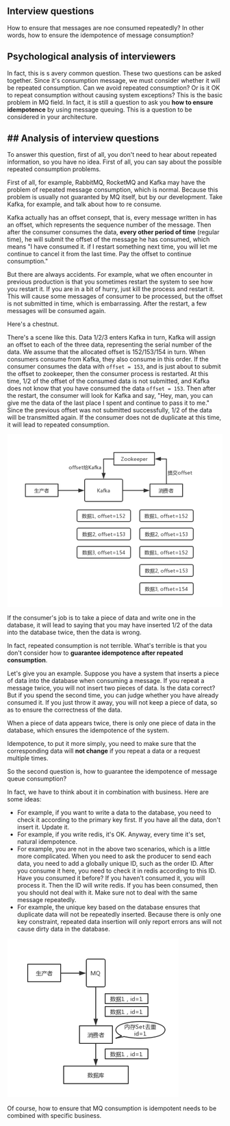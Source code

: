 ## Interview questions
How to ensure that messages are noe consumed repeatedly? In other words, how to ensure the idempotence of message consumption?

## Psychological analysis of interviewers
In fact, this is s avery common question. These two questions can be asked together. Since it's consumption message, we must consider whether it will be repeated consumption. Can we avoid repeated consumption? Or is it OK to repeat consumption without causing system exceptions? This is the basic problem in MQ field. In fact, it is still a question to ask you **how to ensure idempotence** by using message queuing. This is a question to be considered in your architecture.

## ## Analysis of interview questions
To answer this question, first of all, you don't need to hear about repeated information, so you have no idea. First of all, you can say about the possible repeated consumption problems.

First of all, for example, RabbitMQ, RocketMQ and Kafka may have the problem of repeated message consumption, which is normal. Because this problem is usually not guaranted by MQ itself, but by our development. Take Kafka, for example, and talk about how to re consume.

Kafka actually has an offset consept, that is, every message written in has an offset, which represents the sequence number of the message. Then after the consumer consumes the data, **every other period of time** (regular time), he will submit the offset of the message he has consumed, which means "I have consumed it. if I restart something next time, you will let me continue to cancel it from the last time. Pay the offset to continue consumption."

But there are always accidents. For example, what we often encounter in previous production is that you sometimes restart the system to see how you restart it. If you are in a bit of hurry, just kill the process and restart it. This will cause some messages of consumer to be processed, but the offset is not submitted in time, which is embarrassing. After the restart, a few messages will be consumed again.

Here's a chestnut.

There's a scene like this. Data 1/2/3 enters Kafka in turn, Kafka will assign an offset to each of the three data, representing the serial number of the data. We assume that the allocated offset is 152/153/154 in turn. When consumers consume from Kafka, they also consume in this order. If the consumer consumes the data with `offset = 153`, and is just about to submit the offset to zookeeper, then the consumer process is restarted. At this time, 1/2 of the offset of the consumed data is not submitted, and Kafka does not know that you have consumed the data `offset = 153`. Then after the restart, the consumer will look for Kafka and say, "Hey, man, you can give me the data of the last place I spent and continue to pass it to me." Since the previous offset was not submitted successfully, 1/2 of the data will be transmitted again. If the consumer does not de duplicate at this time, it will lead to repeated consumption.

![mq-10](/images/mq-10.png)

If the consumer's job is to take a piece of data and write one in the database, it will lead to saying that you may have inserted 1/2 of the data into the database twice, then the data is wrong.

In fact, repeated consumption is not terrible. What's terrible is that you don't consider how to **guarantee idempotence after repeated consumption**.

Let's give you an example. Suppose you have a system that inserts a piece of data into the database when consuming a message. If you repeat a message twice, you will not insert two pieces of data. Is the data correct? But if you spend the second time, you can judge whether you have already consumed it. If you just throw it away, you will not keep a piece of data, so as to ensure the correctness of the data.

When a piece of data appears twice, there is only one piece of data in the database, which ensures the idempotence of the system.

Idempotence, to put it more simply, you need to make sure that the corresponding data will **not change** if you repeat a data or a request multiple times.

So the second question is, how to guarantee the idempotence of message queue consumption?

In fact, we have to think about it in combination with business. Here are some ideas:

- For example, if you want to write a data to the database, you need to check it according to the primary key first. If you have all the data, don't insert it. Update it.
- For example, if you write redis, it's OK. Anyway, every time it's set, natural idempotence.
- For example, you are not in the above two scenarios, which is a little more complicated. When you need to ask the producer to send each data, you need to add a globally unique ID, such as the order ID. After you consume it here, you need to check it in redis according to this ID. Have you consumed it before? If you haven't consumed it, you will process it. Then the ID will write redis. If you has been consumed, then you should not deal with it. Make sure not to deal with the same message repeatedly.
- For example, the unique key based on the database ensures that duplicate data will not be repeatedly inserted. Because there is only one key constraint, repeated data insertion will only report errors ans will not cause dirty data in the database.

![mq-11](/images/mq-11.png)

Of course, how to ensure that MQ consumption is idempotent needs to be combined with specific business.
